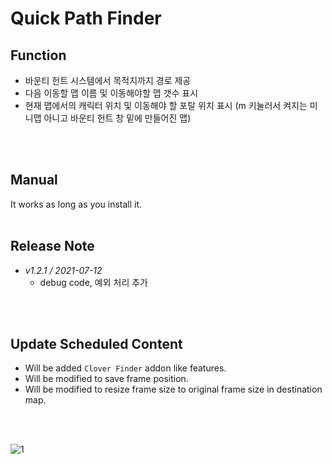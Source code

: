 # Quick Path Finder

## Function

- 바운티 헌트 시스템에서 목적지까지 경로 제공
- 다음 이동할 맵 이름 및 이동해야할 맵 갯수 표시
- 현재 맵에서의 캐릭터 위치 및 이동해야 할 포탈 위치 표시 
  (m 키눌러서 켜지는 미니맵 아니고 바운티 헌트 창 밑에 만들어진 맵)
<br/>
<br/>

## Manual
It works as long as you install it.
<br/>
<br/>

## Release Note
* *v1.2.1 / 2021-07-12*
  - debug code, 예외 처리 추가
<br/>
<br/>

## Update Scheduled Content
- Will be added ``Clover Finder`` addon like features.
- Will be modified to save frame position.
- Will be modified to resize frame size to original frame size in destination map.
<br/>
<br/>
 
![1](https://user-images.githubusercontent.com/77488646/125259519-59da0200-e33a-11eb-9204-489f85caced5.png)

